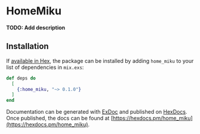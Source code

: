 # HomeMiku

**TODO: Add description**

## Installation

If [available in Hex](https://hex.pm/docs/publish), the package can be installed
by adding `home_miku` to your list of dependencies in `mix.exs`:

```elixir
def deps do
  [
    {:home_miku, "~> 0.1.0"}
  ]
end
```

Documentation can be generated with [ExDoc](https://github.com/elixir-lang/ex_doc)
and published on [HexDocs](https://hexdocs.pm). Once published, the docs can
be found at [https://hexdocs.pm/home_miku](https://hexdocs.pm/home_miku).

